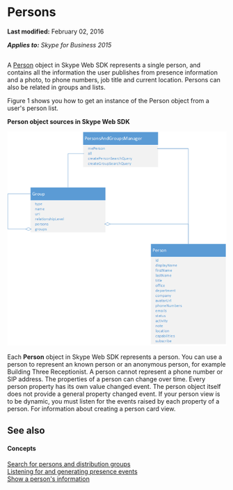 
# Persons

 **Last modified:** February 02, 2016

 _**Applies to:** Skype for Business 2015_

## 

A [Person]( https://msdn.microsoft.com/en-us/library/office/dn962150(v=office.16).aspx.md) object in Skype Web SDK represents a single person, and contains all the information the user publishes from presence information and a photo, to phone numbers, job title and current location. Persons can also be related in groups and lists.

Figure 1 shows you how to get an instance of the Person object from a user's person list.


**Person object sources in Skype Web SDK**

![SkypeWebSDK_PersonListObjectmodel](images/1168c6b2-e49a-435c-9233-d5d1695ed605.png)

Each  **Person** object in Skype Web SDK represents a person. You can use a person to represent an known person or an anonymous person, for example Building Three Receptionist. A person cannot represent a phone number or SIP address. The properties of a person can change over time. Every person property has its own value changed event. The person object itself does not provide a general property changed event. If your person view is to be dynamic, you must listen for the events raised by each property of a person. For information about creating a person card view.


## See also


#### Concepts


[Search for persons and distribution groups]( /SearchForPersonsAndGroups.md)<br/>
[Listening for and generating presence events]( /PresenceEvents.md)<br/>
[Show a person's information]( /ShowPersonInfo.md)
